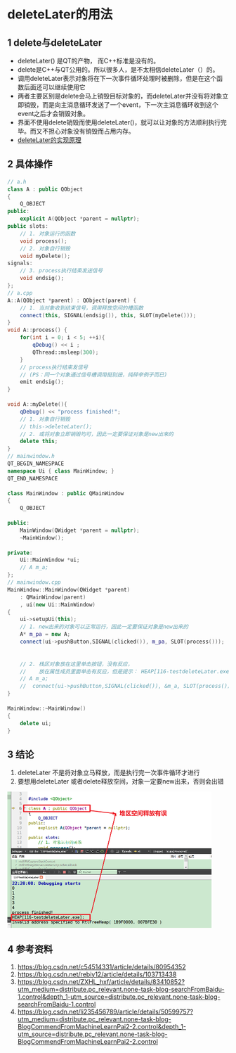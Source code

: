 # deleteLater的用法   

## 1 delete与deleteLater   
- deleteLater() 是QT的产物， 而C++标准是没有的。    
- delete是C++与QT公用的。所以很多人，是不太相信deleteLater（）的。    
- 调用deleteLater表示对象将在下一次事件循环处理时被删除，但是在这个函数后面还可以继续使用它    
- 两者主要区别是delete会马上销毁目标对象的，而deleteLater并没有将对象立即销毁，而是向主消息循环发送了一个event，下一次主消息循环收到这个event之后才会销毁对象。    
- 界面不使用delete销毁而使用deleteLater()，就可以让对象的方法顺利执行完毕。而又不担心对象没有销毁而占用内存。    
- [deleteLater的实现原理](https://blog.csdn.net/weixin_42981623/article/details/107804077?utm_medium=distribute.pc_relevant_t0.none-task-blog-OPENSEARCH-1.control&depth_1-utm_source=distribute.pc_relevant_t0.none-task-blog-OPENSEARCH-1.control)    

## 2 具体操作    
```C++
// a.h
class A : public QObject
{
    Q_OBJECT
public:
    explicit A(QObject *parent = nullptr);
public slots:
    // 1. 对象运行的函数
    void process();
    // 2. 对象自行销毁
    void myDelete();
signals:
    // 3. process执行结束发送信号
    void endsig();
};
// a.cpp
A::A(QObject *parent) : QObject(parent) {
    // 1. 当对象收到结束信号，调用释放空间的槽函数
    connect(this, SIGNAL(endsig()), this, SLOT(myDelete()));
}
void A::process() {
    for(int i = 0; i < 5; ++i){
        qDebug() << i ;
        QThread::msleep(300);
    }
    // process执行结束发信号
    // (PS：同一个对象通过信号槽调用挺别扭，纯碎举例子而已)
    emit endsig();
}

void A::myDelete(){
    qDebug() << "process finished!";
    // 1. 对象自行销毁
    // this->deleteLater();
    // 2. 或将对象立即销毁均可，因此一定要保证对象是new出来的
    delete this;
}
// mainwindow.h
QT_BEGIN_NAMESPACE
namespace Ui { class MainWindow; }
QT_END_NAMESPACE

class MainWindow : public QMainWindow
{
    Q_OBJECT

public:
    MainWindow(QWidget *parent = nullptr);
    ~MainWindow();

private:
    Ui::MainWindow *ui;
    // A m_a;
};
// mainwindow.cpp
MainWindow::MainWindow(QWidget *parent)
    : QMainWindow(parent)
    , ui(new Ui::MainWindow)
{
    ui->setupUi(this);
    // 1. new出来的对象可以正常运行，因此一定要保证对象是new出来的
    A* m_pa = new A;
    connect(ui->pushButton,SIGNAL(clicked()), m_pa, SLOT(process()));


    // 2. 栈区对象放在这里单击按钮，没有反应，
    //    放在属性成员里面单击有反应，但是提示： HEAP[116-testdeleteLater.exe]
    // A m_a;
    //  connect(ui->pushButton,SIGNAL(clicked()), &m_a, SLOT(process()));
}

MainWindow::~MainWindow()
{
    delete ui;
}

```
## 3 结论   
1. deleteLater 不是将对象立马释放，而是执行完一次事件循环才进行    
2. 要想用deleteLater 或者delete释放空间，对象一定要new出来，否则会出错     

<img src="./img/116-01.png" alt="116-01" style="zoom:50%;" />   


## 4 参考资料   
1. https://blog.csdn.net/c54514331/article/details/80954352    
2. https://blog.csdn.net/rebiy12/article/details/103713438   
3. https://blog.csdn.net/ZXHL_hxf/article/details/83410852?utm_medium=distribute.pc_relevant.none-task-blog-searchFromBaidu-1.control&depth_1-utm_source=distribute.pc_relevant.none-task-blog-searchFromBaidu-1.control    
4. https://blog.csdn.net/li235456789/article/details/50599757?utm_medium=distribute.pc_relevant.none-task-blog-BlogCommendFromMachineLearnPai2-2.control&depth_1-utm_source=distribute.pc_relevant.none-task-blog-BlogCommendFromMachineLearnPai2-2.control    